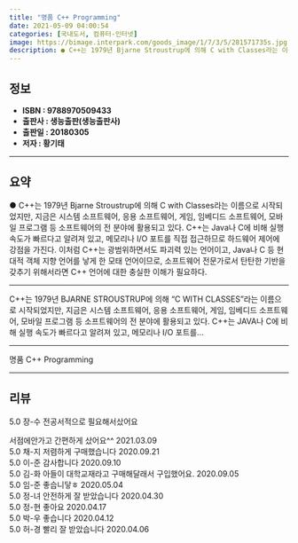 ```yaml
---
title: "명품 C++ Programming"
date: 2021-05-09 04:00:54
categories: [국내도서, 컴퓨터-인터넷]
image: https://bimage.interpark.com/goods_image/1/7/3/5/281571735s.jpg
description: ● C++는 1979년 Bjarne Stroustrup에 의해 C with Classes라는 이름으로 시작되었지만, 지금은 시스템 소프트웨어, 응용 소프트웨어, 게임, 임베디드 소프트웨어, 모바일 프로그램 등 소프트웨어의 전 분야에 활용되고 있다. C++는 Java나 C에 비해 실행
---
```


## **정보**

- **ISBN : 9788970509433**
- **출판사 : 생능출판(생능출판사)**
- **출판일 : 20180305**
- **저자 : 황기태**

------



## **요약**

●  C++는 1979년 Bjarne Stroustrup에 의해 C with Classes라는 이름으로 시작되었지만, 지금은 시스템 소프트웨어, 응용 소프트웨어, 게임, 임베디드 소프트웨어, 모바일 프로그램 등 소프트웨어의 전 분야에 활용되고 있다. C++는 Java나 C에 비해 실행 속도가 빠르다고 알려져 있고, 메모리나 I/O 포트를 직접 접근하므로 하드웨어 제어에 강점을 가진다. 이처럼 C++는 광범위하면서도 파괴력 있는 언어이고, Java나 C 등 현대적 객체 지향 언어를 낳게 한 모태 언어이므로, 소프트웨어 전문가로서 탄탄한 기반을 갖추기 위해서라면 C++ 언어에 대한 충실한 이해가 필요하다.

------

C++는 1979년 BJARNE STROUSTRUP에 의해 “C WITH CLASSES”라는 이름으로 시작되었지만, 지금은 시스템 소프트웨어, 응용 소프트웨어, 게임, 임베디드 소프트웨어, 모바일 프로그램 등 소프트웨어의 전 분야에 활용되고 있다. C++는 JAVA나 C에 비해 실행 속도가 빠르다고 알려져 있고, 메모리나 I/O 포트를... 

------


명품 C++ Programming 

------


## **리뷰** 

5.0 장-수 전공서적으로 필요해서샀어요

서점에안가고 간편하게 샀어요^^ 2021.03.09 <br/>5.0 채-지 저렴하게 구매했습니다 2020.09.21 <br/>5.0 이-준 감사합니다 2020.09.10 <br/>5.0 김-화 아들이 대학교재라고 구매해달래서 구입했어요. 2020.09.05 <br/>5.0 임-준 좋습니닿ㅎ 2020.05.04 <br/>5.0 정-녀 안전하게 잘 받았습니다 2020.04.30 <br/>5.0 정-현 좋아요 2020.04.17 <br/>5.0 박-우 좋습니다 2020.04.12 <br/>5.0 허-경 빨리 잘 받았습니다 2020.04.06 <br/>